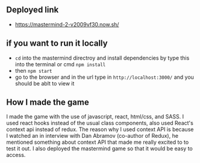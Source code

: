 ## Deployed link

  - https://mastermind-2-v2009vf30.now.sh/
  
## if you want to run it locally 
  
  - `cd` into the mastermind directroy and install dependencies by type this into the terminal or cmd  `npm install`
  - then `npm start`
  - go to the browser and in the url type in `http://localhost:3000/` and you should be ablt to view it 
  
## How I made the game

  I made the game with the use of javascript, react, html/css, and SASS. I used react hooks instead of the usual class components, also used React's context api instead of redux. The reason why I used context API is because I watched an in interview with Dan Abramov (co-author of Redux), he mentioned something about context API that made me really excited to to test it out. I also deployed the mastermind game so that it would be easy to access. 
  
 
